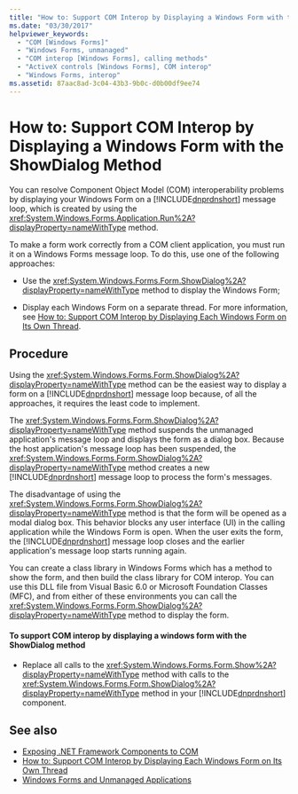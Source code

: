 ```yaml
---
title: "How to: Support COM Interop by Displaying a Windows Form with the ShowDialog Method"
ms.date: "03/30/2017"
helpviewer_keywords: 
  - "COM [Windows Forms]"
  - "Windows Forms, unmanaged"
  - "COM interop [Windows Forms], calling methods"
  - "ActiveX controls [Windows Forms], COM interop"
  - "Windows Forms, interop"
ms.assetid: 87aac8ad-3c04-43b3-9b0c-d0b00df9ee74
---
```

# How to: Support COM Interop by Displaying a Windows Form with the ShowDialog Method
You can resolve Component Object Model (COM) interoperability problems by displaying your Windows Form on a [!INCLUDE[dnprdnshort](../../../../includes/dnprdnshort-md.md)] message loop, which is created by using the <xref:System.Windows.Forms.Application.Run%2A?displayProperty=nameWithType> method.  
  
 To make a form work correctly from a COM client application, you must run it on a Windows Forms message loop. To do this, use one of the following approaches:  
  
-   Use the <xref:System.Windows.Forms.Form.ShowDialog%2A?displayProperty=nameWithType> method to display the Windows Form;  
  
-   Display each Windows Form on a separate thread. For more information, see [How to: Support COM Interop by Displaying Each Windows Form on Its Own Thread](how-to-support-com-interop-by-displaying-each-windows-form-on-its-own-thread.md).  
  
## Procedure  
 Using the <xref:System.Windows.Forms.Form.ShowDialog%2A?displayProperty=nameWithType> method can be the easiest way to display a form on a [!INCLUDE[dnprdnshort](../../../../includes/dnprdnshort-md.md)] message loop because, of all the approaches, it requires the least code to implement.  
  
 The <xref:System.Windows.Forms.Form.ShowDialog%2A?displayProperty=nameWithType> method suspends the unmanaged application's message loop and displays the form as a dialog box. Because the host application's message loop has been suspended, the <xref:System.Windows.Forms.Form.ShowDialog%2A?displayProperty=nameWithType> method creates a new [!INCLUDE[dnprdnshort](../../../../includes/dnprdnshort-md.md)] message loop to process the form's messages.  
  
 The disadvantage of using the <xref:System.Windows.Forms.Form.ShowDialog%2A?displayProperty=nameWithType> method is that the form will be opened as a modal dialog box. This behavior blocks any user interface (UI) in the calling application while the Windows Form is open. When the user exits the form, the [!INCLUDE[dnprdnshort](../../../../includes/dnprdnshort-md.md)] message loop closes and the earlier application's message loop starts running again.  
  
 You can create a class library in Windows Forms which has a method to show the form, and then build the class library for COM interop. You can use this DLL file from Visual Basic 6.0 or Microsoft Foundation Classes (MFC), and from either of these environments you can call the <xref:System.Windows.Forms.Form.ShowDialog%2A?displayProperty=nameWithType> method to display the form.  
  
#### To support COM interop by displaying a windows form with the ShowDialog method  
  
-   Replace all calls to the <xref:System.Windows.Forms.Form.Show%2A?displayProperty=nameWithType> method with calls to the <xref:System.Windows.Forms.Form.ShowDialog%2A?displayProperty=nameWithType> method in your [!INCLUDE[dnprdnshort](../../../../includes/dnprdnshort-md.md)] component.  
  
## See also

- [Exposing .NET Framework Components to COM](../../interop/exposing-dotnet-components-to-com.md)
- [How to: Support COM Interop by Displaying Each Windows Form on Its Own Thread](how-to-support-com-interop-by-displaying-each-windows-form-on-its-own-thread.md)
- [Windows Forms and Unmanaged Applications](windows-forms-and-unmanaged-applications.md)
